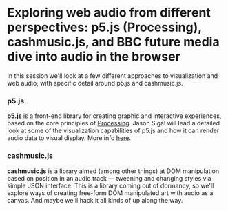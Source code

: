 # Exploring web audio from different perspectives: p5.js (Processing), cashmusic.js, and BBC future media dive into audio in the browser
  
In this session we'll look at a few different approaches to visualization and web audio, with
specific detail around p5.js and cashmusic.js. 
  
### p5.js
**[p5.js](http://p5js.org)** is a front-end library  for creating graphic and interactive experiences, based on the 
core principles of [Processing](https://processing.org/). Jason Sigal will lead a detailed look at 
some of the visualization capabilities of p5.js and how it can render audio data to visual 
display. More info [here](https://github.com/cashmusic/mozfest/blob/master/sessions/p5.md).
  
### cashmusic.js
**cashmusic.js** is a library aimed (among other things) at DOM manipulation based on position
in an audio track — tweening and changing styles via simple JSON interface. This is a library 
coming out of dormancy, so we'll explore ways of creating free-form DOM manipulated art with 
audio as a canvas. And maybe we'll hack it all kinds of up along the way.
